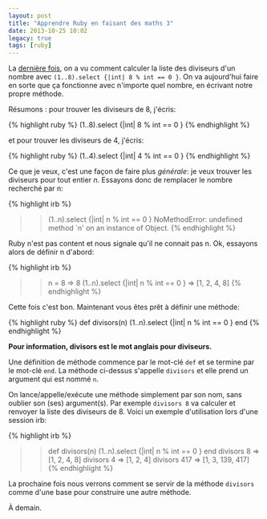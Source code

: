 ```yaml
---
layout: post
title: "Apprendre Ruby en faisant des maths 3"
date: 2013-10-25 10:02
legacy: true
tags: [ruby]
---
```




La [dernière fois](http://lkdjiin.github.io/blog/2013/10/23/apprendre-ruby-en-faisant-des-maths-2/), on a vu comment calculer la liste des diviseurs
d'un nombre avec `(1..8).select {|int| 8 % int == 0 }`. On va aujourd'hui
faire en sorte que ça fonctionne avec n'importe quel nombre, en écrivant
notre propre méthode.

<!-- more -->

Résumons : pour trouver les diviseurs de 8, j'écris:

{% highlight ruby %}
(1..8).select {|int| 8 % int == 0 }
{% endhighlight %}

et pour trouver les diviseurs de 4, j'écris:

{% highlight ruby %}
(1..4).select {|int| 4 % int == 0 }
{% endhighlight %}

Ce que je veux, c'est une façon de faire plus *générale*: je veux trouver
les diviseurs pour tout entier *n*. Essayons donc de remplacer le
nombre recherché par n:

{% highlight irb %}
>> (1..n).select {|int| n % int == 0 }
NoMethodError: undefined method `n' on an instance of Object.
{% endhighlight %}

Ruby n'est pas content et nous signale qu'il ne connait pas n. Ok, essayons
alors de définir n d'abord:

{% highlight irb %}
>> n = 8
=> 8
>> (1..n).select {|int| n % int == 0 }
=> [1, 2, 4, 8]
{% endhighlight %}

Cette fois c'est bon. Maintenant vous êtes prêt à définir une méthode:

{% highlight ruby %}
def divisors(n)
  (1..n).select {|int| n % int == 0 }
end
{% endhighlight %}

**Pour information, divisors est le mot anglais pour diviseurs.**

Une définition de méthode commence par le mot-clé `def` et se termine par
le mot-clé `end`. La méthode ci-dessus s'appelle `divisors` et elle prend
un argument qui est nommé `n`.

On lance/appelle/exécute une méthode simplement par son nom, sans oublier
son (ses) argument(s). Par exemple `divisors 8` va calculer et renvoyer la
liste des diviseurs de 8. Voici un exemple d'utilisation lors d'une session
irb:

{% highlight irb %}
>> def divisors(n)
>>   (1..n).select {|int| n % int == 0 }
>> end
>> divisors 8
=> [1, 2, 4, 8]
>> divisors 4
=> [1, 2, 4]
>> divisors 417
=> [1, 3, 139, 417]
{% endhighlight %}

La prochaine fois nous verrons comment se servir de la méthode `divisors`
comme d'une base pour construire une autre méthode.





À demain.




